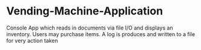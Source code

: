 # Vending-Machine-Application
Console App which reads in documents via file I/O and displays an inventory. Users may purchase items. A log is produces and written to a file for very action taken
